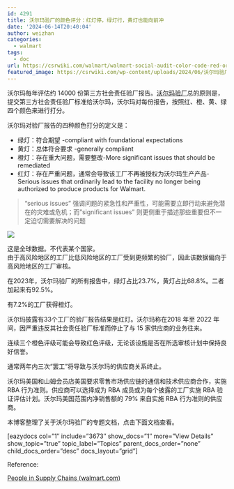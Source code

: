 ```yaml
---
id: 4291
title: 沃尔玛验厂的颜色评分：红灯停，绿灯行，黄灯也能向前冲
date: '2024-06-14T20:40:04'
author: weizhan
categories:
  - walmart
tags:
  - doc
url: https://csrwiki.com/walmart/walmart-social-audit-color-code-red-orange-yellow-green
featured_image: https://csrwiki.com/wp-content/uploads/2024/06/沃尔玛验厂颜色分级柱状图.jpg
---
```


沃尔玛每年评估约 14000 份第三方社会责任验厂报告。[沃尔玛验厂](https://csrwiki.com/walmart/)总的原则是，提交第三方社会责任验厂标准给沃尔玛，沃尔玛对每份报告，按照红、橙、黄、绿四个颜色来进行打分。

沃尔玛对验厂报告的四种颜色打分的定义是：

- 绿灯：符合期望 -compliant with foundational expectations
- 黄灯：总体符合要求 -generally compliant
- 橙灯：存在重大问题，需要整改-More significant issues that should be remediated
- 红灯：存在严重问题，通常会导致该工厂不再被授权为沃尔玛生产产品-Serious issues that ordinarily lead to the facility no longer being authorized to produce products for Walmart.

> “serious issues” 强调问题的紧急性和严重性，可能需要立即行动来避免潜在的灾难或危机；而”significant issues” 则更侧重于描述那些重要但不一定迫切需要解决的问题

![](https://csrwiki.com/wp-content/uploads/2024/06/沃尔玛验厂颜色分级柱状图.jpg)

这是全球数据。不代表某个国家。\
由于高风险地区的工厂比低风险地区的工厂受到更频繁的验厂，因此该数据偏向于高风险地区的工厂审核。

在2023年，沃尔玛验厂的所有报告中，绿灯占比23.7%，黄灯占比68.8%。二者加起来有92.5%。

有7.2%的工厂获得橙灯。

沃尔玛披露有33个工厂的验厂报告结果是红灯。沃尔玛称在2018 年至 2022 年间，因严重违反其社会责任验厂标准而停止了与 15 家供应商的业务往来。

连续三个橙色评级可能会导致红色评级，无论该设施是否在所选审核计划中保持良好信誉。

通常两年内三次“罢工”将导致与沃尔玛的供应商关系终止。

沃尔玛美国和山姆会员店美国要求零售市场供应链的通信和技术供应商合作，实施 RBA 行为准则。供应商可以选择成为 RBA 成员或为每个披露的工厂实施 RBA 验证评估计划。沃尔玛美国范围内净销售额的 79% 来自实施 RBA 行为准则的供应商。

本博客整理了关于沃尔玛验厂的专题文档，点击下面文档查看。

\[eazydocs col=”1″ include=”3673″ show\_docs=”1″ more=”View Details” show\_topic=”true” topic\_label=”Topics” parent\_docs\_order=”none” child\_docs\_order=”desc” docs\_layout=”grid”]

Reference:

[People in Supply Chains (walmart.com)](https://corporate.walmart.com/purpose/esgreport/social/people-in-supply-chains)

